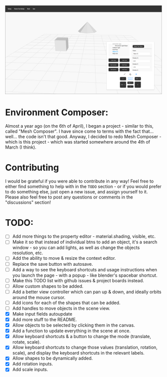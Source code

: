 ![](./images/MatrixrScreenshot.png)

# Environment Composer:
Almost a year ago (on the 6th of April), I began a project - similar to this, called "Mesh Composer". I have since come to terms with the fact that... well... the code isn't that good. Anyway, I decided to redo Mesh Composer - which is this project - which was started somewhere around the 4th of March (I think).

# Contributing
I would be grateful if you were able to contribute in any way! Feel free to either find something to help with in the `TODO` section - or if you would prefer to do something else, just open a new issue, and assign yourself to it.
Please also feel free to post any questions or comments in the "discussions" section!

# TODO:
- [ ] Add more things to the property editor - material.shading, visible, etc.
- [ ] Make it so that instead of individual btns to add an object, it's a search window - so you can add lights, as well as change the objects resolution, etc.
- [ ] Add the ability to move & resize the context editor.
- [ ] Replace the save button with autosave.
- [ ] Add a way to see the keyboard shortcuts and usage instructions when you launch the page - with a popup - like blender's spacebar shortcut.
- [ ] Make this TODO list with github issues & project boards instead.
- [ ] Allow custom shapes to be added.
- [ ] Add a better view controller which can pan up & down, and ideally orbits around the mouse cursor.
- [ ] Add icons for each of the shapes that can be added.
- [ ] Add handles to move objects in the scene view.
- [x] Make input fields autoupdate
- [x] Add more stuff to the README.
- [x] Allow objects to be selected by clicking them in   the canvas.
- [x] Add a function to update everything in the scene at once.
- [x] Allow keyboard shortcuts & a button to change the mode (translate, rotate, scale).
- [x] Allow keyboard shortcuts to change those values (translation, rotation, scale), and display the keyboard shortcuts in the relevant labels.
- [x] Allow shapes to be dynamically added.
- [x] Add rotation inputs.
- [x] Add scale inputs.
